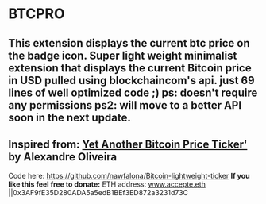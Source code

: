 # BTCPRO
This extension displays the current btc price on the badge icon.
Super light weight minimalist extension that displays the current Bitcoin price in USD pulled using blockchaincom's api. just 69 lines of well optimized code ;)
 ps: doesn't require any permissions
 ps2: will move to a better API soon in the next update.
------------------
Inspired from: <a href="https://addons.mozilla.org/en-US/firefox/addon/yabpt/"> Yet Another Bitcoin Price Ticker'</a> by Alexandre Oliveira
-----------------
Code here: https://github.com/nawfalona/Bitcoin-lightweight-ticker
<strong>If you like this feel free to donate:</strong> 
ETH address: www.accepte.eth ||0x3AF9fE35D280ADA5a5edB1BEf3ED872a3231d73C
